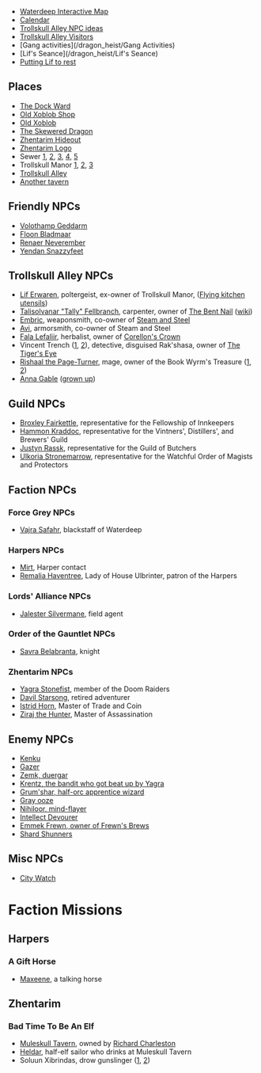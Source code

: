 * [Waterdeep Interactive Map](^https://www.aidedd.org/atlas/index.php?map=W&l=1)
* [Calendar](^/dragon_heist/calendar)
* [Trollskull Alley NPC ideas](https://thealexandrian.net/wordpress/43319/roleplaying-games/a-night-in-trollskull-manor-part-5-patrons)
* [Trollskull Alley Visitors](https://www.dndbeyond.com/posts/316-visitors-to-trollskull-alley)
* [Gang activities](/dragon_heist/Gang Activities)
* [Lif's Seance](/dragon_heist/Lif's Seance)
* [Putting Lif to rest](https://www.reddit.com/r/WaterdeepDragonHeist/comments/9hpi1c/putting_lif_the_poltergeist_to_rest_a_checklist/)

## Places
* [The Dock Ward](^https://www.worldanvil.com/media/cache/cover/uploads/images/effb94edf3fe17980edfd7e3fcde124f.jpg)
* [Old Xoblob Shop](^https://i.redd.it/rrogyk1thlu21.jpg)
* [Old Xoblob](^https://vignette.wikia.nocookie.net/kingsway-role-playing-group/images/8/87/Svirfneblin.jpg/revision/latest/top-crop/width/360/height/450?cb=20181220044213)
* [The Skewered Dragon](^https://vignette.wikia.nocookie.net/kingsway-role-playing-group/images/0/01/41d312aaac79078c70abf4462859da93.jpg/revision/latest?cb=20181212190835)
* [Zhentarim Hideout](^https://db4sgowjqfwig.cloudfront.net/campaigns/212984/assets/939176/skewered.jpg?1548469910)
* [Zhentarim Logo](^https://db4sgowjqfwig.cloudfront.net/campaigns/135685/assets/573194/zhentarim.png?1459111892)
* Sewer [1](^https://3.bp.blogspot.com/-vKbLxrhJOwE/VRLhGhg0BjI/AAAAAAAAA_k/nk1uO9KhEY4/s1600/520_1024x1024.jpg), [2](^https://vignette.wikia.nocookie.net/witcher/images/4/4a/Loading_Sewers_day.png/revision/latest?cb=20170511225814), [3](^https://www.worldanvil.com/media/cache/cover/uploads/images/478b9ac0162129dde50e83cb666ac3ce.jpg), [4](^https://i.pinimg.com/originals/81/29/97/812997b3f365f3f89eb5ab33bce3486b.jpg), [5](^https://i.redd.it/xzlwzsdg8ck31.jpg)
* Trollskull Manor [1](^https://www.seekpng.com/png/detail/41-413278_four-stories-tall-and-boasting-balconies-a-turret.png), [2](^https://vignette.wikia.nocookie.net/kingsway-role-playing-group/images/d/de/Rkwbhhl78l021.jpg/revision/latest?cb=20181219225432), [3](^https://i.imgur.com/8PCaZrv.png)
* [Trollskull Alley](^https://i.redd.it/7k86kx3ouhb31.png)
* [Another tavern](^https://i.warosu.org/data/tg/img/0403/75/1433386038458.jpg)

## Friendly NPCs
* [Volothamp Geddarm](^https://live.staticflickr.com/7843/46342397195_761a48e73f_b.jpg)
* [Floon Bladmaar](^https://cdna.artstation.com/p/assets/images/images/005/831/352/large/anna-helme-.jpg?1494074377)
* [Renaer Neverember](^https://vignette.wikia.nocookie.net/risenlore/images/4/4f/74fb5130fecd30a69e25f88cc88e755c.jpg/revision/latest?cb=20190423234639)
* [Yendan Snazzyfeet](^https://i.pinimg.com/236x/2b/6e/78/2b6e7851e5f8053fa0aeb8ebcf927aa3--fantasy-male-fantasy-rpg.jpg)

## Trollskull Alley NPCs
* [Lif Erwaren](^https://db4sgowjqfwig.cloudfront.net/images/5138100/ae3c08bfa96dadb022e64a66ccb4e7c4.jpg), poltergeist, ex-owner of Trollskull Manor, ([Flying kitchen utensils](^https://media.istockphoto.com/photos/flying-kitchen-utensils-towards-stunned-chef-picture-id149070075))
* [Talisolvanar "Tally" Fellbranch](^https://db4sgowjqfwig.cloudfront.net/images/4942578/tally.jpg), carpenter, owner of [The Bent Nail](^https://images.fineartamerica.com/images/artworkimages/mediumlarge/1/carpenters-shop-jay-stockhaus.jpg) ([wiki](https://waterdeep.fandom.com/wiki/The_Bent_Nail))
* [Embric](^https://vignette.wikia.nocookie.net/animus-cycle/images/4/46/Embric.jpg), weaponsmith, co-owner of [Steam and Steel](^https://dnd.chrisburnell.com/images/places/steam-and-steel.webp)
* [Avi](^https://db4sgowjqfwig.cloudfront.net/images/5048085/Avi.jpg), armorsmith, co-owner of Steam and Steel
* [Fala Lefaliir](^https://i.pinimg.com/originals/45/1d/4e/451d4eb92ae4fa7becc2e2c142b72fb4.jpg), herbalist, owner of [Corellon's Crown](^https://s3.bioware.ru/forum/monthly_2019_12/a530d950d2eabe9b0f53c23c49e1ad64.jpg.f94871c8ffc0e4ebb09de13ba4970a21.jpg)
* Vincent Trench ([1](^https://db4sgowjqfwig.cloudfront.net/images/5190829/detective.jpg), [2](^https://i.pinimg.com/736x/1f/16/f3/1f16f3b7a941d5112ca762ef9022d8bc.jpg)), detective, disguised Rak'shasa, owner of [The Tiger's Eye](^https://pbs.twimg.com/media/D68UrRJU0AAk63Z.jpg)
* [Rishaal the Page-Turner](^https://vignette.wikia.nocookie.net/animus-cycle/images/3/3a/Rishaal.jpg/revision/latest/top-crop/width/360/height/450?cb=20190425031152), mage, owner of the Book Wyrm's Treasure ([1](^https://i.pinimg.com/originals/a5/78/34/a57834c3a8db9a5a2976710407328b4e.jpg), [2](^https://www.itl.cat/pngfile/big/119-1196838_fantasy-place-wallpaper-fantasy-library.jpg))
* [Anna Gable](^https://artfiles.alphacoders.com/351/35193.jpg) ([grown up](^https://vignette.wikia.nocookie.net/gameideas/images/1/1e/4ONoVx8.png/revision/latest?cb=20180228000656))

## Guild NPCs
* [Broxley Fairkettle](^https://db4sgowjqfwig.cloudfront.net/images/5048113/Broxley.jpg), representative for the Fellowship of Innkeepers
* [Hammon Kraddoc](^https://db4sgowjqfwig.cloudfront.net/images/5048118/Hammond.jpg), representative for the Vintners', Distillers', and Brewers' Guild
* [Justyn Rassk](^https://i.pinimg.com/474x/f6/38/02/f63802aa830ea96a9adab1d00929d14e.jpg), representative for the Guild of Butchers
* [Ulkoria Stronemarrow](^https://www.rpnation.com/gallery/16cd198adc13eb77682d47f560f9c127.3480/full?d=1444402724), representative for the Watchful Order of Magists and Protectors

## Faction NPCs

### Force Grey NPCs
* [Vajra Safahr](^https://vignette.wikia.nocookie.net/forgottenrealms/images/f/f9/Vajra-5e.png/revision/latest/top-crop/width/360/height/450?cb=20180925013042), blackstaff of Waterdeep

### Harpers NPCs
* [Mirt](^https://vignette.wikia.nocookie.net/forgottenrealms/images/4/44/Mirt-5e.jpg/revision/latest?cb=20181208035731), Harper contact
* [Remalia Haventree](^https://outsiderscampaign.files.wordpress.com/2018/06/remalia.jpeg), Lady of House Ulbrinter, patron of the Harpers

### Lords' Alliance NPCs
* [Jalester Silvermane](^https://vignette.wikia.nocookie.net/forgottenrealms/images/6/6e/Jalester.jpg/revision/latest/top-crop/width/360/height/450?cb=20190301155331), field agent

### Order of the Gauntlet NPCs
* [Savra Belabranta](^https://www.worldanvil.com/uploads/images/a8734ae15f9246236f07065a555a5435.jpg), knight

### Zhentarim NPCs
* [Yagra Stonefist](^https://campaignwiki.org/wiki/NLGNolaTest/download/Image_1_for_Yagra_Stonefist), member of the Doom Raiders
* [Davil Starsong](^https://vignette.wikia.nocookie.net/forgottenrealms/images/8/80/DavilStarsong.png/revision/latest?cb=20190118105332), retired adventurer
* [Istrid Horn](^https://vignette.wikia.nocookie.net/forgottenrealms/images/7/75/Istrid.png/revision/latest?cb=20190206092640), Master of Trade and Coin
* [Ziraj the Hunter](^https://vignette.wikia.nocookie.net/forgottenrealms/images/a/a7/Ziraj.png/revision/latest?cb=20190203082219), Master of Assassination

## Enemy NPCs
* [Kenku](^https://vignette.wikia.nocookie.net/forgottenrealms/images/0/04/Kenku-5e.png/revision/latest?cb=20171010191131)
* [Gazer](^https://vignette.wikia.nocookie.net/forgottenrealms/images/5/58/Gazer-5e.jpg/revision/latest?cb=20171011162621)
* [Zemk, duergar](^https://vignette.wikia.nocookie.net/forgottenrealms/images/6/68/Duergar-5e.jpg/revision/latest?cb=20190315010252)
* [Krentz, the bandit who got beat up by Yagra](^https://vignette.wikia.nocookie.net/kingsway-role-playing-group/images/d/d1/D05961d80krentzea386c80777682a0fbad4e5.jpg/revision/latest?cb=20180916045442)
* [Grum'shar, half-orc apprentice wizard](^https://vignette.wikia.nocookie.net/kingsway-role-playing-group/images/0/0b/9251a162d90ca4d7d60199a7ef93a4d6.png/revision/latest/top-crop/width/360/height/450?cb=20181214005233)
* [Gray ooze](^https://i.pinimg.com/474x/b4/e3/89/b4e3895b089e8d0b70f1dbb9a4bb3d75.jpg)
* [Nihiloor, mind-flayer](^https://s3.amazonaws.com/aws-website-sansdrop-pjtrh/img/DnD/Nihiloor.png)
* [Intellect Devourer](^https://vignette.wikia.nocookie.net/forgottenrealms/images/f/f0/Intellect_devourer-3e.jpg/revision/latest?cb=20190507141455)
* [Emmek Frewn, owner of Frewn's Brews](^http://www.artofmtg.com/wp-content/uploads/2019/09/Edgewall-Innkeeper-Throne-of-Eldraine-MtG-Art.jpg)
* [Shard Shunners](^https://images-wixmp-ed30a86b8c4ca887773594c2.wixmp.com/f/4d66e72f-13bd-4733-a17c-45a971c3301f/da6zhrc-05bddf52-e7fc-4238-ac09-e6d4407054ab.png/v1/fill/w_772,h_1036,q_70,strp/weredogs_adopts_closed__by_honeydipply_da6zhrc-pre.jpg?token=eyJ0eXAiOiJKV1QiLCJhbGciOiJIUzI1NiJ9.eyJzdWIiOiJ1cm46YXBwOjdlMGQxODg5ODIyNjQzNzNhNWYwZDQxNWVhMGQyNmUwIiwiaXNzIjoidXJuOmFwcDo3ZTBkMTg4OTgyMjY0MzczYTVmMGQ0MTVlYTBkMjZlMCIsIm9iaiI6W1t7ImhlaWdodCI6Ijw9MTM3NCIsInBhdGgiOiJcL2ZcLzRkNjZlNzJmLTEzYmQtNDczMy1hMTdjLTQ1YTk3MWMzMzAxZlwvZGE2emhyYy0wNWJkZGY1Mi1lN2ZjLTQyMzgtYWMwOS1lNmQ0NDA3MDU0YWIucG5nIiwid2lkdGgiOiI8PTEwMjQifV1dLCJhdWQiOlsidXJuOnNlcnZpY2U6aW1hZ2Uub3BlcmF0aW9ucyJdfQ.5dWjY64bZx9WGy1WAphrAw-JyclISQoxEXXMGqVjge4)

## Misc NPCs
* [City Watch](^https://s3.amazonaws.com/files.d20.io/images/59642840/MOW_In1u400HmhFBql5pdw/max.png?1533246068)

# Faction Missions

## Harpers

### A Gift Horse

* [Maxeene](^https://66.media.tumblr.com/0e11570e6874520822c64be125831aa9/tumblr_plte6v5kox1y5be00o1_1280.jpg), a talking horse

## Zhentarim

### Bad Time To Be An Elf
* [Muleskull Tavern](^https://db4sgowjqfwig.cloudfront.net/campaigns/212984/assets/947873/tavern.jpg?1551016890), owned by [Richard Charleston](^https://i.pinimg.com/236x/96/34/02/96340289f99fdbc0e95eda781796d3d6--fantasy-pirate-male-male-pirate.jpg)
* [Heldar](^https://i.pinimg.com/originals/9c/c0/47/9cc047c12cacae391737a80f5a77cf85.png), half-elf sailor who drinks at Muleskull Tavern
* Soluun Xibrindas, drow gunslinger ([1](^https://66.media.tumblr.com/d44d413b6dcd87a52eda9d146465cb8a/tumblr_ozqvk1Tgjf1rma5aio1_1280.png), [2](^https://66.media.tumblr.com/9156a8b7ee160f6f390f961b51ae9675/tumblr_pkq6ymt4NB1wl8znio1_1280.png)) 